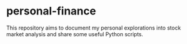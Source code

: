 # personal-finance
This repository aims to document my personal explorations into stock market analysis and share some useful Python scripts.
